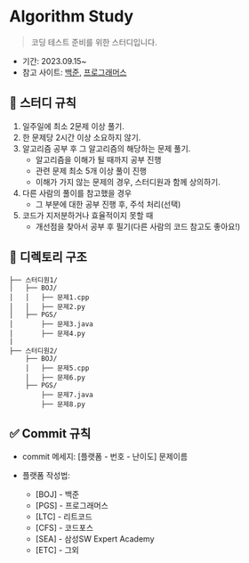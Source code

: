 # Algorithm Study
> 코딩 테스트 준비를 위한 스터디입니다.

- 기간: 2023.09.15~
- 참고 사이트: [백준](https://www.acmicpc.net/), [프로그래머스](https://programmers.co.kr/learn/challenges)


##  🚩 스터디 규칙
1. 일주일에 최소 2문제 이상 풀기.
2. 한 문제당 2시간 이상 소요하지 않기.
3. 알고리즘 공부 후 그 알고리즘의 해당하는 문제 풀기.
   - 알고리즘을 이해가 될 때까지 공부 진행
   - 관련 문제 최소 5개 이상 풀이 진행
   - 이해가 가지 않는 문제의 경우, 스터디원과 함께 상의하기.
4. 다른 사람의 풀이를 참고했을 경우
   - 그 부분에 대한 공부 진행 후, 주석 처리(선택)
5. 코드가 지저분하거나 효율적이지 못할 때
   - 개선점을 찾아서 공부 후 필기(다른 사람의 코드 참고도 좋아요!)

##  📁 디렉토리 구조
```
├── 스터디원1/  
│   ├── BOJ/  
│   │   ├── 문제1.cpp  
│   │   ├── 문제2.py  
│   ├── PGS/  
│       ├── 문제3.java  
│       ├── 문제4.py  
|
├── 스터디원2/  
    ├── BOJ/  
    │   ├── 문제5.cpp  
    │   ├── 문제6.py  
    ├── PGS/  
        ├── 문제7.java  
        ├── 문제8.py  

```


## ✅ Commit 규칙
- commit 메세지: [플랫폼 - 번호 - 난이도] 문제이름

- 플랫폼 작성법: 
  * [BOJ] - 백준 
  * [PGS] - 프로그래머스
  * [LTC] - 리트코드
  * [CFS] - 코드포스
  * [SEA] - 삼성SW Expert Academy
  * [ETC] - 그외
